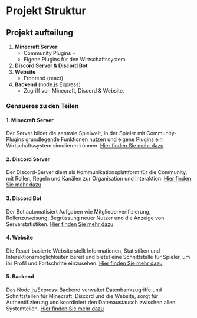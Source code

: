 # Projekt Struktur

## Projekt aufteilung
1. **Minecraft Server**
    - Community Plugins +
    - Eigene Plugins für den Wirtschaftssystem
2. **Discord Server & Discord Bot**
3. **Website**
    - Frontend (react)
4. **Backend** (node.js Express)
    - Zugriff von Minecraft, Discord & Website.


### Genaueres zu den Teilen

#### 1. Minecraft Server
Der Server bildet die zentrale Spielwelt, in der Spieler mit Community-Plugins grundlegende Funktionen nutzen und eigene Plugins ein Wirtschaftssystem simulieren können.
[Hier finden Sie mehr dazu](1.1.minecraftServer.md)

#### 2. Discord Server
Der Discord-Server dient als Kommunikationsplattform für die Community, mit Rollen, Regeln und Kanälen zur Organisation und Interaktion.
[Hier finden Sie mehr dazu](1.2.discordServer.md)

#### 3. Discord Bot
Der Bot automatisiert Aufgaben wie Mitgliederverifizierung, Rollenzuweisung, Begrüssung neuer Nutzer und die Anzeige von Serverstatistiken.
[Hier finden Sie mehr dazu](1.3.discordBot.md)

#### 4. Website
Die React-basierte Website stellt Informationen, Statistiken und Interaktionsmöglichkeiten bereit und bietet eine Schnittstelle für Spieler, um ihr Profil und Fortschritte einzusehen.
[Hier finden Sie mehr dazu](1.4.website.md)

#### 5. Backend
Das Node.js/Express-Backend verwaltet Datenbankzugriffe und Schnittstellen für Minecraft, Discord und die Website, sorgt für Authentifizierung und koordiniert den Datenaustausch zwischen allen Systemteilen.
[Hier finden Sie mehr dazu](1.5.backend.md)




